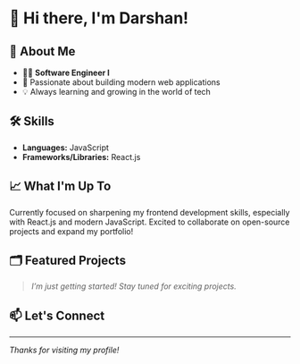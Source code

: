 # 👋 Hi there, I'm Darshan!

<!-- Profile Views Counter (optional) -->
<!-- ![Profile views](https://gpvc.arturio.dev/darshanpb111) -->

## 🚀 About Me

- 👨‍💻 **Software Engineer I**
- 🌟 Passionate about building modern web applications
- 💡 Always learning and growing in the world of tech

## 🛠️ Skills

- **Languages:** JavaScript
- **Frameworks/Libraries:** React.js

## 📈 What I'm Up To

Currently focused on sharpening my frontend development skills, especially with React.js and modern JavaScript. Excited to collaborate on open-source projects and expand my portfolio!

## 🗂️ Featured Projects

> _I’m just getting started! Stay tuned for exciting projects._

<!-- You can add your top repositories here, for example: -->
<!--
- [Project Name](https://github.com/darshanpb111/project-name): Short project description
-->

## 📫 Let's Connect

<!--
- [LinkedIn](https://www.linkedin.com/in/yourprofile)
- [Twitter](https://twitter.com/yourhandle)
- [Portfolio](https://yourwebsite.com)
-->

---

_Thanks for visiting my profile!_

